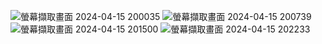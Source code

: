 ![螢幕擷取畫面 2024-04-15 200035](https://github.com/s1115161034/EC2024/assets/162283811/0c276636-09fa-4300-8a42-0370842e7090)
![螢幕擷取畫面 2024-04-15 200739](https://github.com/s1115161034/EC2024/assets/162283811/b3ff8f16-b2c6-4236-95dc-7783f25aff6e)
![螢幕擷取畫面 2024-04-15 201500](https://github.com/s1115161034/EC2024/assets/162283811/820e6907-e3c0-4962-9d46-87f70afaf42f)
![螢幕擷取畫面 2024-04-15 202233](https://github.com/s1115161034/EC2024/assets/162283811/77d2b82c-9c85-4fc1-a656-b8908351e278)
